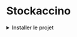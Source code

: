 # Stockaccino

<details>
  <summary>Installer le projet</summary>

Cloner le projet: `clone https://github.com/levydanqc/stockApp.git stockaccino`

Entrer dans le dossier du projet: `cd stockaccino`

Compiler pour les différentes plateforme: `flutter create .`

Lancer l'application: `flutte run web`

<summary>Ajout des tokens et clées uniques</summary>

Ajout de l'url de connection à MongoDB: `dotnet user-secrets set "StockaccinoDatabase:ConnectionString" "mongodb://[username]:[password]@[ip]:[port]/[bdName]"`


</details>

